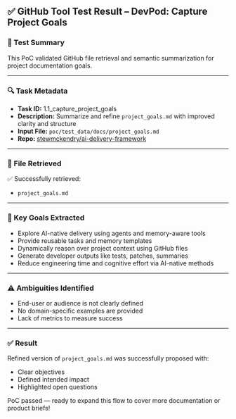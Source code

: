 ## ✅ GitHub Tool Test Result – DevPod: Capture Project Goals

### 🧪 Test Summary
This PoC validated GitHub file retrieval and semantic summarization for project documentation goals.

---

### 🔍 Task Metadata
- **Task ID:** 1.1_capture_project_goals
- **Description:** Summarize and refine `project_goals.md` with improved clarity and structure
- **Input File:** `poc/test_data/docs/project_goals.md`
- **Repo:** [stewmckendry/ai-delivery-framework](https://github.com/stewmckendry/ai-delivery-framework)

---

### 📂 File Retrieved
✅ Successfully retrieved:
- `project_goals.md`

---

### 📌 Key Goals Extracted
- Explore AI-native delivery using agents and memory-aware tools
- Provide reusable tasks and memory templates
- Dynamically reason over project context using GitHub files
- Generate developer outputs like tests, patches, summaries
- Reduce engineering time and cognitive effort via AI-native methods

---

### ⚠️ Ambiguities Identified
- End-user or audience is not clearly defined
- No domain-specific examples are provided
- Lack of metrics to measure success

---

### ✅ Result
Refined version of `project_goals.md` was successfully proposed with:
- Clear objectives
- Defined intended impact
- Highlighted open questions

PoC passed — ready to expand this flow to cover more documentation or product briefs!

